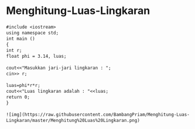 # Menghitung-Luas-Lingkaran
    #include <iostream>
    using namespace std;
    int main ()
    {
    int r;
    float phi = 3.14, luas;

    cout<<"Masukkan jari-jari lingkaran : ";
    cin>> r;

    luas=phi*r*r;
    cout<<"Luas lingkaran adalah : "<<luas;
    return 0;
    }
    
    ![img](https://raw.githubusercontent.com/BambangPriam/Menghitung-Luas-Lingkaran/master/Menghitung%20Luas%20Lingkaran.png)
